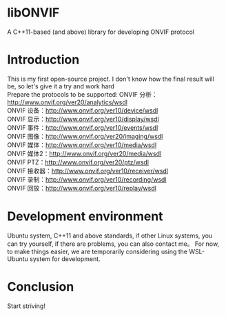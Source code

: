 # libONVIF
A C++11-based (and above) library for developing ONVIF protocol
# Introduction
This is my first open-source project. I don't know how the final result will be, so let's give it a try and work hard  
Prepare the protocols to be supported: 
ONVIF 分析：http://www.onvif.org/ver20/analytics/wsdl  
ONVIF 设备：http://www.onvif.org/ver10/device/wsdl  
ONVIF 显示：http://www.onvif.org/ver10/display/wsdl  
ONVIF 事件：http://www.onvif.org/ver10/events/wsdl  
ONVIF 图像：http://www.onvif.org/ver20/imaging/wsdl  
ONVIF 媒体：http://www.onvif.org/ver10/media/wsdl  
ONVIF 媒体2：http://www.onvif.org/ver20/media/wsdl  
ONVIF PTZ：http://www.onvif.org/ver20/ptz/wsdl  
ONVIF 接收器：http://www.onvif.org/ver10/receiver/wsdl  
ONVIF 录制：http://www.onvif.org/ver10/recording/wsdl  
ONVIF 回放：http://www.onvif.org/ver10/replay/wsdl  
# Development environment
Ubuntu system, C++11 and above standards, if other Linux systems, you can try yourself, if there are problems, you can also contact me。
For now, to make things easier, we are temporarily considering using the WSL-Ubuntu system for development.
# Conclusion
Start striving!
